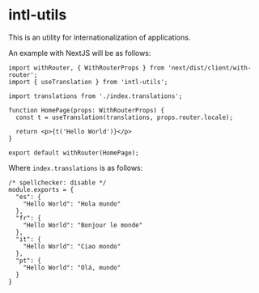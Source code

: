 # intl-utils

This is an utility for internationalization of applications.

An example with NextJS will be as follows:
```
import withRouter, { WithRouterProps } from 'next/dist/client/with-router';
import { useTranslation } from 'intl-utils';

import translations from './index.translations';

function HomePage(props: WithRouterProps) {
  const t = useTranslation(translations, props.router.locale);

  return <p>{t('Hello World')}</p>
}

export default withRouter(HomePage);
```

Where `index.translations` is as follows:
```
/* spellchecker: disable */
module.exports = {
  "es": {
    "Hello World": "Hola mundo"
  },
  "fr": {
    "Hello World": "Bonjour le monde"
  },
  "it": {
    "Hello World": "Ciao mondo"
  },
  "pt": {
    "Hello World": "Olá, mundo"
  }
}
```
